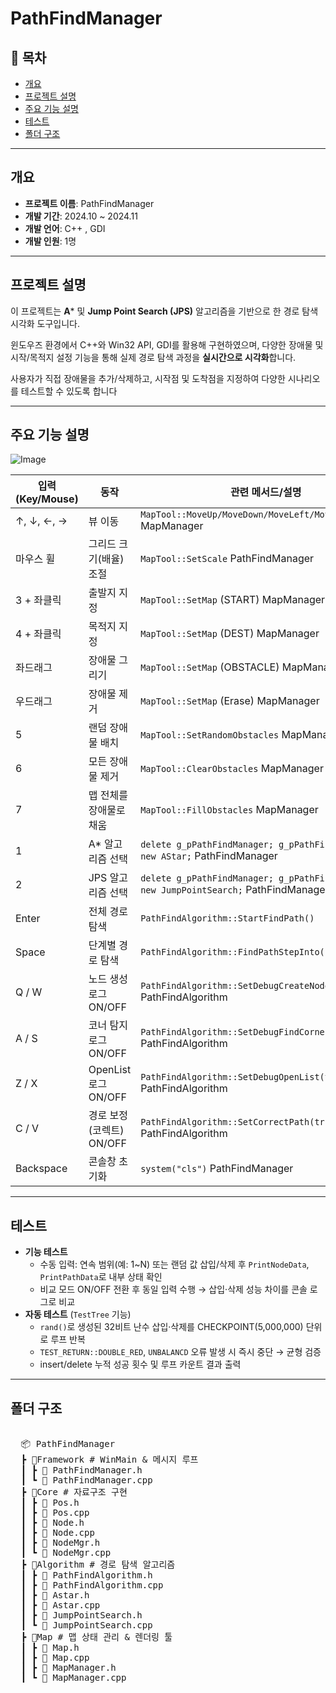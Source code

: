 # PathFindManager

## 📌 목차
- [개요](#개요)
- [프로젝트 설명](#프로젝트-설명)
- [주요 기능 설명](#주요기능_설명)
- [테스트](#테스트)
- [폴더 구조](#폴더-구조)

---

## 개요

- **프로젝트 이름**: PathFindManager
- **개발 기간**: 2024.10 ~ 2024.11
- **개발 언어**: C++ , GDI
- **개발 인원**: 1명

---

## 프로젝트 설명

이 프로젝트는 **A*** 및 **Jump Point Search (JPS)** 알고리즘을 기반으로 한 경로 탐색 시각화 도구입니다.

윈도우즈 환경에서 C++와 Win32 API, GDI를 활용해 구현하였으며, 다양한 장애물 및 시작/목적지 설정 기능을 통해 실제 경로 탐색 과정을 **실시간으로 시각화**합니다.

사용자가 직접 장애물을 추가/삭제하고, 시작점 및 도착점을 지정하여 다양한 시나리오를 테스트할 수 있도록 합니다

---

## 주요 기능 설명

![Image](https://github.com/user-attachments/assets/8a124065-69f0-4c32-b0b2-79226fc78006)

| 입력 (Key/Mouse) | 동작 | 관련 메서드/설명 |
| --- | --- | --- |
| ↑, ↓, ←, → | 뷰 이동 | `MapTool::MoveUp/MoveDown/MoveLeft/MoveRight` MapManager |
| 마우스 휠 | 그리드 크기(배율) 조절 | `MapTool::SetScale` PathFindManager |
| 3 + 좌클릭 | 출발지 지정 | `MapTool::SetMap` (START) MapManager |
| 4 + 좌클릭 | 목적지 지정 | `MapTool::SetMap` (DEST) MapManager |
| 좌드래그 | 장애물 그리기 | `MapTool::SetMap` (OBSTACLE) MapManager |
| 우드래그 | 장애물 제거 | `MapTool::SetMap` (Erase) MapManager |
| 5 | 랜덤 장애물 배치 | `MapTool::SetRandomObstacles` MapManager |
| 6 | 모든 장애물 제거 | `MapTool::ClearObstacles` MapManager |
| 7 | 맵 전체를 장애물로 채움 | `MapTool::FillObstacles` MapManager |
| 1 | A* 알고리즘 선택 | `delete g_pPathFindManager; g_pPathFindManager = new AStar;` PathFindManager |
| 2 | JPS 알고리즘 선택 | `delete g_pPathFindManager; g_pPathFindManager = new JumpPointSearch;` PathFindManager |
| Enter | 전체 경로 탐색 | `PathFindAlgorithm::StartFindPath()` |
| Space | 단계별 경로 탐색 | `PathFindAlgorithm::FindPathStepInto()` |
| Q / W | 노드 생성 로그 ON/OFF | `PathFindAlgorithm::SetDebugCreateNode(true/false)` PathFindAlgorithm |
| A / S | 코너 탐지 로그 ON/OFF | `PathFindAlgorithm::SetDebugFindCorner(true/false)` PathFindAlgorithm |
| Z / X | OpenList 로그 ON/OFF | `PathFindAlgorithm::SetDebugOpenList(true/false)` PathFindAlgorithm |
| C / V | 경로 보정(코렉트) ON/OFF | `PathFindAlgorithm::SetCorrectPath(true/false)` PathFindAlgorithm |
| Backspace | 콘솔창 초기화 | `system("cls")` PathFindManager |

---

## 테스트

- **기능 테스트**
    - 수동 입력: 연속 범위(예: 1~N) 또는 랜덤 값 삽입/삭제 후 `PrintNodeData`, `PrintPathData`로 내부 상태 확인
    - 비교 모드 ON/OFF 전환 후 동일 입력 수행 → 삽입·삭제 성능 차이를 콘솔 로그로 비교
- **자동 테스트** (`TestTree` 기능)
    - `rand()`로 생성된 32비트 난수 삽입·삭제를 CHECKPOINT(5,000,000) 단위로 루프 반복
    - `TEST_RETURN::DOUBLE_RED`, `UNBALANCD` 오류 발생 시 즉시 중단 → 균형 검증
    - insert/delete 누적 성공 횟수 및 루프 카운트 결과 출력
---

## 폴더 구조

<pre> 
  📦 PathFindManager 
  ┣ 📂Framework # WinMain & 메시지 루프 
  ┃ ┣ 📜 PathFindManager.h 
  ┃ ┗ 📜 PathFindManager.cpp 
  ┣ 📂Core # 자료구조 구현 
  ┃ ┣ 📜 Pos.h 
  ┃ ┣ 📜 Pos.cpp 
  ┃ ┣ 📜 Node.h 
  ┃ ┣ 📜 Node.cpp 
  ┃ ┣ 📜 NodeMgr.h 
  ┃ ┗ 📜 NodeMgr.cpp 
  ┣ 📂Algorithm # 경로 탐색 알고리즘 
  ┃ ┣ 📜 PathFindAlgorithm.h 
  ┃ ┣ 📜 PathFindAlgorithm.cpp 
  ┃ ┣ 📜 Astar.h 
  ┃ ┣ 📜 Astar.cpp 
  ┃ ┣ 📜 JumpPointSearch.h 
  ┃ ┗ 📜 JumpPointSearch.cpp 
  ┣ 📂Map # 맵 상태 관리 & 렌더링 툴 
  ┃ ┣ 📜 Map.h 
  ┃ ┣ 📜 Map.cpp 
  ┃ ┣ 📜 MapManager.h 
  ┃ ┗ 📜 MapManager.cpp 
</pre>
